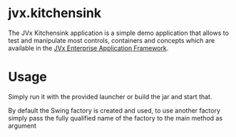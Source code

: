 # jvx.kitchensink

The JVx Kitchensink application is a simple demo application that allows
to test and manipulate most controls, containers and concepts which are
available in the [JVx Enterprise Application Framework][JVx].


# Usage

Simply run it with the provided launcher or build the jar and start that.

By default the Swing factory is created and used, to use another factory
simply pass the fully qualified name of the factory to the main method
as argument


 [JVx]: http://www.sibvisions.com/jvx
 